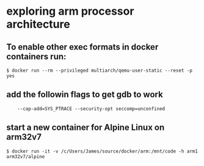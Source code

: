 # exploring arm processor architecture

## To enable other exec formats in docker containers run:
```
$ docker run --rm --privileged multiarch/qemu-user-static --reset -p yes
```

## add the followin flags to get gdb to work
```
    --cap-add=SYS_PTRACE --security-opt seccomp=unconfined
```


## start a new container for Alpine Linux on arm32v7
```
$ docker run -it -v /c/Users/James/source/docker/arm:/mnt/code -h arm1 arm32v7/alpine
```
